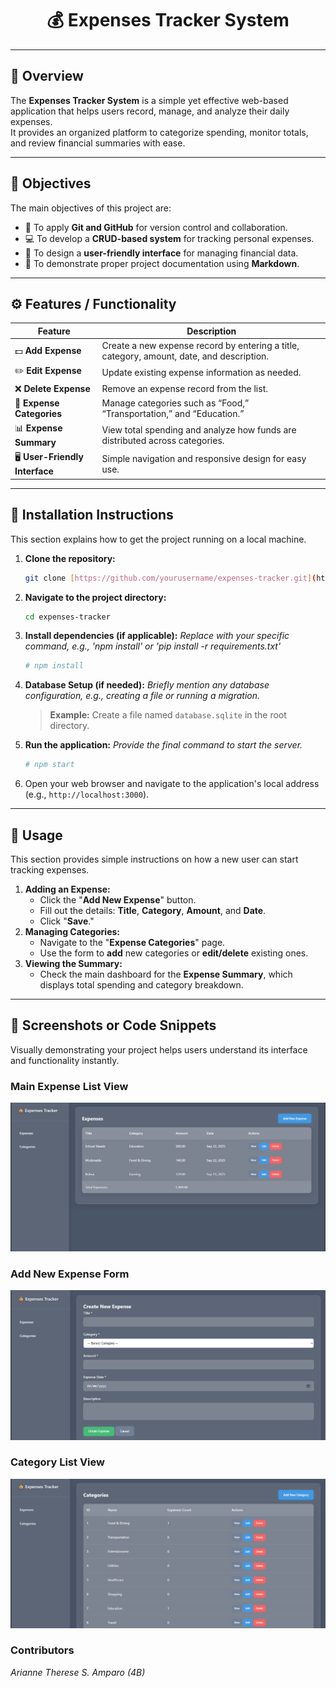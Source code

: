 <h1 align="center">💰 <b>Expenses Tracker System</b></h1>


---

## 📘 Overview

The **Expenses Tracker System** is a simple yet effective web-based application that helps users record, manage, and analyze their daily expenses.  
It provides an organized platform to categorize spending, monitor totals, and review financial summaries with ease.

---

## 🎯 Objectives

The main objectives of this project are:

- 📁 To apply **Git and GitHub** for version control and collaboration.
- 💻 To develop a **CRUD-based system** for tracking personal expenses.
- 🧭 To design a **user-friendly interface** for managing financial data.
- 📝 To demonstrate proper project documentation using **Markdown**.

---

## ⚙️ Features / Functionality

| Feature | Description |
|----------|-------------|
| 💵 **Add Expense** | Create a new expense record by entering a title, category, amount, date, and description. |
| ✏️ **Edit Expense** | Update existing expense information as needed. |
| ❌ **Delete Expense** | Remove an expense record from the list. |
| 📁 **Expense Categories** | Manage categories such as “Food,” “Transportation,” and “Education.” |
| 📊 **Expense Summary** | View total spending and analyze how funds are distributed across categories. |
| 🖥️ **User-Friendly Interface** | Simple navigation and responsive design for easy use. |

---

## 💾 Installation Instructions
This section explains how to get the project running on a local machine.

1.  **Clone the repository:**
    ```bash
    git clone [https://github.com/yourusername/expenses-tracker.git](https://github.com/yourusername/expenses-tracker.git)
    ```
2.  **Navigate to the project directory:**
    ```bash
    cd expenses-tracker
    ```
3.  **Install dependencies (if applicable):**
    *Replace with your specific command, e.g., 'npm install' or 'pip install -r requirements.txt'*
    ```bash
    # npm install 
    ```
4.  **Database Setup (if needed):**
    *Briefly mention any database configuration, e.g., creating a file or running a migration.*
    > **Example:** Create a file named `database.sqlite` in the root directory.

5.  **Run the application:**
    *Provide the final command to start the server.*
    ```bash
    # npm start
    ```
6.  Open your web browser and navigate to the application's local address (e.g., `http://localhost:3000`).

---

## 🚀 Usage
This section provides simple instructions on how a new user can start tracking expenses.

1.  **Adding an Expense:**
    * Click the "**Add New Expense**" button.
    * Fill out the details: **Title**, **Category**, **Amount**, and **Date**.
    * Click "**Save**."
2.  **Managing Categories:**
    * Navigate to the "**Expense Categories**" page.
    * Use the form to **add** new categories or **edit/delete** existing ones.
3.  **Viewing the Summary:**
    * Check the main dashboard for the **Expense Summary**, which displays total spending and category breakdown.

---

## 📸 Screenshots or Code Snippets
Visually demonstrating your project helps users understand its interface and functionality instantly.

### Main Expense List View
![Screenshot of the Main Expense List](assets/expenses.png)

### Add New Expense Form
![Screenshot of the Add New Expense Form](assets/add.png)

### **Category List View**
![Screenshot of the Add New Expense Form](assets/category.png)

### Contributors 
*Arianne Therese S. Amparo (4B)* 
